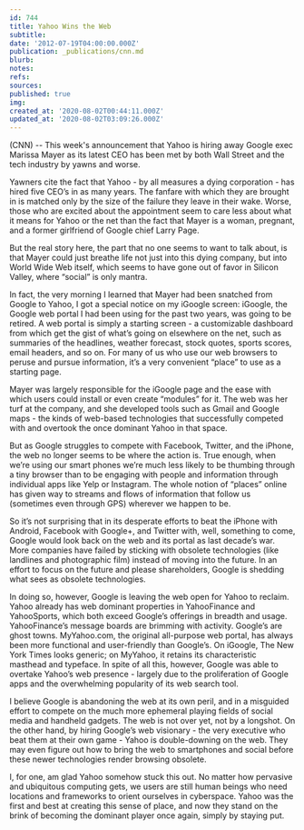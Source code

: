 ```yaml
---
id: 744
title: Yahoo Wins the Web
subtitle: 
date: '2012-07-19T04:00:00.000Z'
publication: _publications/cnn.md
blurb: 
notes: 
refs: 
sources: 
published: true
img: 
created_at: '2020-08-02T00:44:11.000Z'
updated_at: '2020-08-02T03:09:26.000Z'
---
```

(CNN) -- This week's announcement that Yahoo is hiring away Google exec Marissa Mayer as its latest CEO has been met by both Wall Street and the tech industry by yawns and worse.

Yawners cite the fact that Yahoo - by all measures a dying corporation - has hired five CEO’s in as many years. The fanfare with which they are brought in is matched only by the size of the failure they leave in their wake. Worse, those who are excited about the appointment seem to care less about what it means for Yahoo or the net than the fact that Mayer is a woman, pregnant, and a former girlfriend of Google chief Larry Page.

But the real story here, the part that no one seems to want to talk about, is that Mayer could just breathe life not just into this dying company, but into World Wide Web itself, which seems to have gone out of favor in Silicon Valley, where “social” is only mantra.

In fact, the very morning I learned that Mayer had been snatched from Google to Yahoo, I got a special notice on my iGoogle screen: iGoogle, the Google web portal I had been using for the past two years, was going to be retired. A web portal is simply a starting screen - a customizable dashboard from which get the gist of what’s going on elsewhere on the net, such as summaries of the headlines, weather forecast, stock quotes, sports scores, email headers, and so on. For many of us who use our web browsers to peruse and pursue information, it’s a very convenient “place” to use as a starting page.

Mayer was largely responsible for the iGoogle page and the ease with which users could install or even create “modules” for it. The web was her turf at the company, and she developed tools such as Gmail and Google maps - the kinds of web-based technologies that successfully competed with and overtook the once dominant Yahoo in that space.

But as Google struggles to compete with Facebook, Twitter, and the iPhone, the web no longer seems to be where the action is. True enough, when we’re using our smart phones we’re much less likely to be thumbing through a tiny browser than to be engaging with people and information through individual apps like Yelp or Instagram. The whole notion of “places” online has given way to streams and flows of information that follow us (sometimes even through GPS) wherever we happen to be.

So it’s not surprising that in its desperate efforts to beat the iPhone with Android, Facebook with Google+, and Twitter with, well, something to come, Google would look back on the web and its portal as last decade’s war. More companies have failed by sticking with obsolete technologies (like landlines and photographic film) instead of moving into the future. In an effort to focus on the future and please shareholders, Google is shedding what sees as obsolete technologies.

In doing so, however, Google is leaving the web open for Yahoo to reclaim. Yahoo already has web dominant properties in YahooFinance and YahooSports, which both exceed Google’s offerings in breadth and usage. YahooFinance’s message boards are brimming with activity. Google’s are ghost towns. MyYahoo.com, the original all-purpose web portal, has always been more functional and user-friendly than Google’s. On iGoogle, The New York Times looks generic; on MyYahoo, it retains its characteristic masthead and typeface. In spite of all this, however, Google was able to overtake Yahoo’s web presence - largely due to the proliferation of Google apps and the overwhelming popularity of its web search tool.

I believe Google is abandoning the web at its own peril, and in a misguided effort to compete on the much more ephemeral playing fields of social media and handheld gadgets. The web is not over yet, not by a longshot.  On the other hand, by hiring Google’s web visionary - the very executive who beat them at their own game - Yahoo is double-downing on the web. They may even figure out how to bring the web to smartphones and social before these newer technologies render browsing obsolete.

I, for one, am glad Yahoo somehow stuck this out. No matter how pervasive and ubiquitous computing gets, we users are still human beings who need locations and frameworks to orient ourselves in cyberspace. Yahoo was the first and best at creating this sense of place, and now they stand on the brink of becoming the dominant player once again, simply by staying put.
